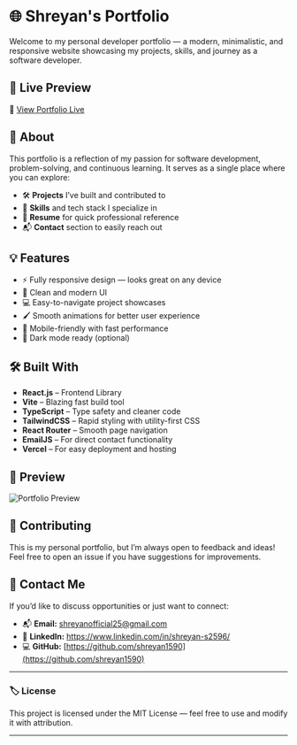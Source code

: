 # 🌐 Shreyan's Portfolio

Welcome to my personal developer portfolio — a modern, minimalistic, and responsive website showcasing my projects, skills, and journey as a software developer.

## 🚀 Live Preview

🔗 [View Portfolio Live](https://shreyans-portfolio.vercel.app)

## 📝 About

This portfolio is a reflection of my passion for software development, problem-solving, and continuous learning. It serves as a single place where you can explore:

- 🛠️ **Projects** I’ve built and contributed to  
- 💼 **Skills** and tech stack I specialize in  
- 📃 **Resume** for quick professional reference  
- 📬 **Contact** section to easily reach out  

## 💡 Features

- ⚡ Fully responsive design — looks great on any device
- 🎨 Clean and modern UI
- 💻 Easy-to-navigate project showcases
- 🖌️ Smooth animations for better user experience
- 📱 Mobile-friendly with fast performance
- 🌙 Dark mode ready (optional)

## 🛠️ Built With

- **React.js** – Frontend Library  
- **Vite** – Blazing fast build tool 
- **TypeScript** – Type safety and cleaner code  
- **TailwindCSS** – Rapid styling with utility-first CSS  
- **React Router** – Smooth page navigation  
- **EmailJS** – For direct contact functionality  
- **Vercel** – For easy deployment and hosting  

## 📸 Preview

![Portfolio Preview](https://shreyans-portfolio.vercel.app/)  

## 📢 Contributing

This is my personal portfolio, but I’m always open to feedback and ideas!  
Feel free to open an issue if you have suggestions for improvements.

## 📧 Contact Me

If you’d like to discuss opportunities or just want to connect:

- 📬 **Email:** shreyanofficial25@gmail.com  
- 💼 **LinkedIn:** https://www.linkedin.com/in/shreyan-s2596/  
- 💻 **GitHub:** [https://github.com/shreyan1590](https://github.com/shreyan1590)  

---

### 🏷️ License

This project is licensed under the MIT License — feel free to use and modify it with attribution.

---

